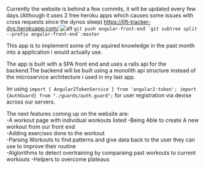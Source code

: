 Currently the website is behind a few commits, it will be updated every few days.(Although it uses 2 free heroku apps which causes some issues with cross requests since the dynos sleep)
https://lift-tracker-dvs.herokuapp.com/
![alt](https://github.com/DaniVSainz/bodybuilding-angular/blob/master/ang4bodybuilding.gif)
```git push angular-front-end `git subtree split --prefix angular-front-end`:master```

This app is to implement some of my aquired knowledge in the past month into a application i would actually use.

The app is built with a SPA front end and uses a rails api for the backend.The backend will be built using a monolith api structure instead of the microservice architecture i used in my last app.

Im  using ```import { Angular2TokenService } from 'angular2-token';
import {AuthGuard} from "./guards/auth.guard";``` for user registration via devise across our servers.

The next features coming up on the website are:  
-A workout page with individual workouts listed
-Being Able to create A new workout from our front end  
-Adding exercises done to the workout  
-Parsing Workouts to find patterns and give data back to the user they can use to improve their routine  
-Alglorithms to detect overtraining by comparaing past workouts to current workouts 
-Helpers to overcome plateaus 


